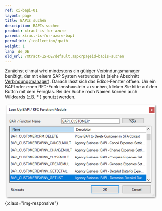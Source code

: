 ```yaml
---
ref: xi-bapi-01
layout: page
title: BAPIs suchen
description: BAPIs suchen
product: xtract-is-for-azure
parent: xtract-is-for-azure-bapi
permalink: /:collection/:path
weight: 1
lang: de_DE
old_url: /Xtract-IS-DE/default.aspx?pageid=bapis-suchen
---
```


Zunächst einmal wird mindestens ein gültiger Verbindungsmanager benötigt, der mit einem SAP System verbunden ist (siehe Abschnitt [Verbindungsmanager](../sap-verbindung/verbindungsmanager)). Danach lässt sich das Editor-Fenster öffnen. Um ein BAPI oder einen RFC-Funktionsbaustein zu suchen, klicken Sie bitte auf den Button mit dem Fernglas. Bei der Suche nach Namen können auch Wildcards (z.B. * ) genutzt werden.

![BAPI-Search](/img/content/BAPI-Search.png){:class="img-responsive"}
